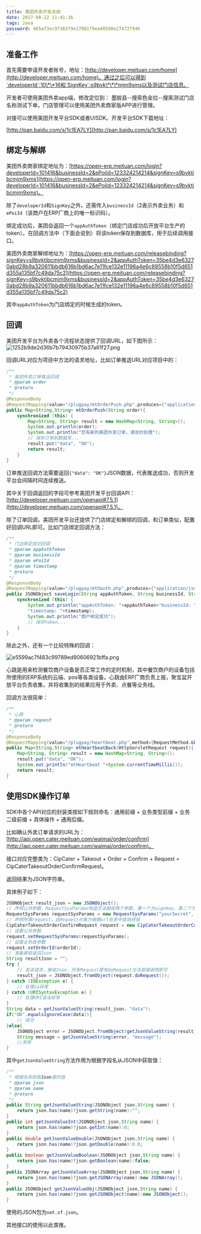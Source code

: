 ```yaml
---
title: 美团外卖开发总结
date: 2017-08-22 11:41:36
tags: Java
password: 465af3ec97365f9e17081f9ea40590e27472f946
---
```

## 准备工作
首先需要申请开发者账号，地址：[http://developer.meituan.com/home](http://developer.meituan.com/home)。通过之后可以得到`developerId`:10\*\*16和`SignKey`:s9bvk\*\*\*mjm9xms以及测试门店信息。

开发者可使用美团外卖app端，修改定位到： 墨脱县--搜索色金拉--搜索测试门店名称测试下单。门店管理可以使用美团外卖商家版APP进行管理。

对接可以使用美团开发平台SDK或者UISDK。开发平台SDK下载地址：
<!--more-->

[http://pan.baidu.com/s/1c1EA7LY](http://pan.baidu.com/s/1c1EA7LY)

## 绑定与解绑
美团外卖商家绑定地址为：[https://open-erp.meituan.com/login?developerId=101416&businessId=2&ePoiId=123324214214&signKey=s9bvktibcmjm9xms](https://open-erp.meituan.com/login?developerId=101416&businessId=2&ePoiId=123324214214&signKey=s9bvktibcmjm9xms)。

除了`developerId`和`SignKey`之外，还需传入`businessId`（2表示外卖业务）和`ePoiId`（该商户在ERP厂商上的唯一标识码）。

绑定成功后，美团会返回一个`appAuthToken`（绑定门店成功后开放平台生产的token）。在回调方法中（下面会说到）将该token保存到数据库，用于后续调用接口。

美团外卖商家解绑地址为：[https://open-erp.meituan.com/releasebinding?signKey=s9bvktibcmjm9xms&businessId=2&appAuthToken=35be4d3e63270abd28b9a320611bbdb616b1bd6ac7e11fce132e11196a4e6c89558b10f5d651d355a135bf7c49da75c2](https://open-erp.meituan.com/releasebinding?signKey=s9bvktibcmjm9xms&businessId=2&appAuthToken=35be4d3e63270abd28b9a320611bbdb616b1bd6ac7e11fce132e11196a4e6c89558b10f5d651d355a135bf7c49da75c2)

其中`appAuthToken`为门店绑定的时候生成的token。

## 回调
美团开发平台为外卖各个流程状态提供了回调URL，如下图所示：
![1252b9de2d36b7b79430975b37a61f27.png](img/1252b9de2d36b7b79430975b37a61f27.png)

回调URL对应为项目中方法的请求地址，比如订单推送URL对应项目中的：
```java
/**
 * 美团外卖订单推送回调
 * @param order
 * @return
 */
@ResponseBody
@RequestMapping(value="/plugpay/mtOrderPush.php",produces={"application/json;charset=UTF-8"})
public Map<String,String> mtOrderPush(String order){
    synchronized (this) {
        Map<String, String> result = new HashMap<String, String>();
        System.out.println(order);
        System.out.println("您有新的美团外卖订单，请及时处理");
        // 保存订单到数据库...
        result.put("data", "OK");
        return result;
    }	
}
```
订单推送回调方法需要返回`{"data": "OK"}`JSON数据，代表推送成功，否则开发平台会间隔时间连续推送。

其中关于回调返回的字段可参考美团开发平台回调API：[http://developer.meituan.com/openapi#7.5.1](http://developer.meituan.com/openapi#7.5.1)。

除了订单回调，美团开发平台还提供了门店绑定和解绑的回调，和订单类似，配置好回调URL即可。比如门店绑定回调方法：
```java
/**
 * 门店绑定成功回调
 * @param appAuthToken
 * @param businessId
 * @param ePoiId
 * @param timestamp
 * @return
 */
@ResponseBody
@RequestMapping(value="/plugpay/mtOauth.php",produces={"application/json;charset=UTF-8"})
public JSONObject saveLogin(String appAuthToken, String businessId, String ePoiId, String timestamp){
    synchronized (this) {
        System.out.println("appAuthToken: "+appAuthToken+"businessId: "+businessId+"ePoiId: "+ePoiId+
        "timestamp: "+timestamp);
        System.out.println("商户绑定成功");
        // 保存token...
    }
}
```
除此之外，还有一个比较特殊的回调：

![e5599ac7f483c99789ed90606921bffa.png](img/e5599ac7f483c99789ed90606921bffa.png)

心跳是用来检测餐饮商户设备是否正常工作的定时机制，其中餐饮商户的设备包括所使用的ERP系统的云端、pos等各类设备。心跳由ERP厂商负责上报，聚宝盆开放平台负责收集，并将收集到的结果应用于外卖、点餐等业务线。

回调方法很简单：
```java
/**
 * 心跳
 * @param request
 * @return
 */
@ResponseBody
@RequestMapping(value="/plugpay/heartbeat.php",method={RequestMethod.GET})
public Map<String,String> mtHeartbeatBack(HttpServletRequest request){
    Map<String, String> result = new HashMap<String, String>();
    result.put("data", "OK");
    System.out.println("mtHeartbeat "+System.currentTimeMillis());
    return result;
}
```
## 使用SDK操作订单
SDK中各个API对应的封装类按如下规则命名：通用前缀 + 业务类型前缀 + 业务二级前缀 + 具体操作 + 通用后缀。

比如确认外卖订单请求的URL为：[http://api.open.cater.meituan.com/waimai/order/confirm](http://api.open.cater.meituan.com/waimai/order/confirm)。

接口对应完整类为：CipCater + Takeout + Order + Confirm + Request = CipCaterTakeoutOrderConfirmRequest。

返回结果为JSON字符串。

具体例子如下：
```java
JSONObject result_json = new JSONObject();
// 声明公共参数，RequestSysParams构造方法接收两个参数，第一个为signkey，第二个为appAuthToken
RequestSysParams requestSysParams = new RequestSysParams("yourSecret", "yourToken");
// 声明所需request，此Request对象为根据url在表中查询获得
CipCaterTakeoutOrderConfirmRequest request = new CipCaterTakeoutOrderConfirmRequest();
// 设置公共参数
request.setRequestSysParams(requestSysParams);
// 设置业务级参数
request.setOrderId(orderId);
// 准备接收返回Json
String resultJson = "";
try {
    // 发送请求，接收Json，所有Request都有doRequest方法直接调用即可
    result_json = JSONObject.fromObject(request.doRequest());
} catch (IOException e) {
    // 处理io异常
} catch (URISyntaxException e) {
    // 处理URI语法异常   
}
String data = getJsonValueString(result_json, "data");
if("OK".equalsIgnoreCase(data)){
    // 成功
}else{
    JSONObject error = JSONObject.fromObject(getJsonValueString(result_json, "error"));
    String message = getJsonValueString(error, "message");
    //失败
}
```
其中`getJsonValueString`方法作用为根据字段名从JSON中获取值：
```java
/**
 * 根据名称获取Json里的值
 * @param json
 * @param name
 * @return
 */
public String getJsonValueString(JSONObject json,String name) {
    return json.has(name)?json.getString(name):"";
}
public int getJsonValueInt(JSONObject json,String name) {
    return json.has(name)?json.getInt(name):0;
}
public double getJsonValueDouble(JSONObject json,String name) {
    return json.has(name)?json.getDouble(name):0.0;
}
public boolean getJsonValueBoolean(JSONObject json,String name) {
    return json.has(name)?json.getBoolean(name):false;
}
public JSONArray getJsonValueArray(JSONObject json,String name) {
    return json.has(name)?json.getJSONArray(name):new JSONArray();
}
public JSONObject getJsonValueObj(JSONObject json,String name) {
    return json.has(name)?json.getJSONObject(name):new JSONObject();
}
```
使用的JSON包为`net.sf.json`。

其他接口的使用以此类推。

